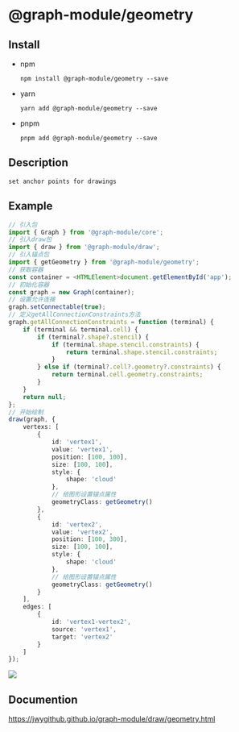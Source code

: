 # @graph-module/geometry

## Install

-   npm

    ```shell
    npm install @graph-module/geometry --save
    ```

-   yarn

    ```shell
    yarn add @graph-module/geometry --save
    ```

-   pnpm

    ```shell
    pnpm add @graph-module/geometry --save
    ```

## Description

    set anchor points for drawings

## Example

```typescript
// 引入包
import { Graph } from '@graph-module/core';
// 引入draw包
import { draw } from '@graph-module/draw';
// 引入锚点包
import { getGeometry } from '@graph-module/geometry';
// 获取容器
const container = <HTMLElement>document.getElementById('app');
// 初始化容器
const graph = new Graph(container);
// 设置允许连接
graph.setConnectable(true);
// 定义getAllConnectionConstraints方法
graph.getAllConnectionConstraints = function (terminal) {
    if (terminal && terminal.cell) {
        if (terminal?.shape?.stencil) {
            if (terminal.shape.stencil.constraints) {
                return terminal.shape.stencil.constraints;
            }
        } else if (terminal?.cell?.geometry?.constraints) {
            return terminal.cell.geometry.constraints;
        }
    }
    return null;
};
// 开始绘制
draw(graph, {
    vertexs: [
        {
            id: 'vertex1',
            value: 'vertex1',
            position: [100, 100],
            size: [100, 100],
            style: {
                shape: 'cloud'
            },
            // 给图形设置锚点属性
            geometryClass: getGeometry()
        },
        {
            id: 'vertex2',
            value: 'vertex2',
            position: [100, 300],
            size: [100, 100],
            style: {
                shape: 'cloud'
            },
            // 给图形设置锚点属性
            geometryClass: getGeometry()
        }
    ],
    edges: [
        {
            id: 'vertex1-vertex2',
            source: 'vertex1',
            target: 'vertex2'
        }
    ]
});
```

![](https://cdn.jsdelivr.net/gh/jwyGithub/images/graph-module/20220905162532.png)

## Documention

https://jwygithub.github.io/graph-module/draw/geometry.html

